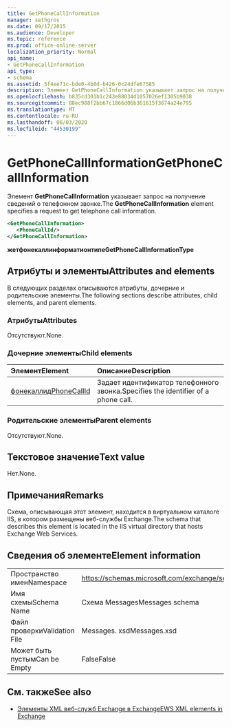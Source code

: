 ```yaml
---
title: GetPhoneCallInformation
manager: sethgros
ms.date: 09/17/2015
ms.audience: Developer
ms.topic: reference
ms.prod: office-online-server
localization_priority: Normal
api_name:
- GetPhoneCallInformation
api_type:
- schema
ms.assetid: 5f4ee71c-bde0-4b0d-b426-0c24dfe67585
description: Элемент GetPhoneCallInformation указывает запрос на получение сведений о телефонном звонке.
ms.openlocfilehash: b835cd301b1c243e88034d1057026ef1305b9038
ms.sourcegitcommit: 88ec988f2bb67c1866d06b361615f3674a24e795
ms.translationtype: MT
ms.contentlocale: ru-RU
ms.lasthandoff: 06/03/2020
ms.locfileid: "44530199"
---
```

# <a name="getphonecallinformation"></a><span data-ttu-id="932fd-103">GetPhoneCallInformation</span><span class="sxs-lookup"><span data-stu-id="932fd-103">GetPhoneCallInformation</span></span>

<span data-ttu-id="932fd-104">Элемент **GetPhoneCallInformation** указывает запрос на получение сведений о телефонном звонке.</span><span class="sxs-lookup"><span data-stu-id="932fd-104">The **GetPhoneCallInformation** element specifies a request to get telephone call information.</span></span> 
  
```xml
<GetPhoneCallInformation>
   <PhoneCallId/>
</GetPhoneCallInformation>
```

 <span data-ttu-id="932fd-105">**жетфонекаллинформатионтипе**</span><span class="sxs-lookup"><span data-stu-id="932fd-105">**GetPhoneCallInformationType**</span></span>
## <a name="attributes-and-elements"></a><span data-ttu-id="932fd-106">Атрибуты и элементы</span><span class="sxs-lookup"><span data-stu-id="932fd-106">Attributes and elements</span></span>

<span data-ttu-id="932fd-107">В следующих разделах описываются атрибуты, дочерние и родительские элементы.</span><span class="sxs-lookup"><span data-stu-id="932fd-107">The following sections describe attributes, child elements, and parent elements.</span></span>
  
### <a name="attributes"></a><span data-ttu-id="932fd-108">Атрибуты</span><span class="sxs-lookup"><span data-stu-id="932fd-108">Attributes</span></span>

<span data-ttu-id="932fd-109">Отсутствуют.</span><span class="sxs-lookup"><span data-stu-id="932fd-109">None.</span></span>
  
### <a name="child-elements"></a><span data-ttu-id="932fd-110">Дочерние элементы</span><span class="sxs-lookup"><span data-stu-id="932fd-110">Child elements</span></span>

|<span data-ttu-id="932fd-111">**Элемент**</span><span class="sxs-lookup"><span data-stu-id="932fd-111">**Element**</span></span>|<span data-ttu-id="932fd-112">**Описание**</span><span class="sxs-lookup"><span data-stu-id="932fd-112">**Description**</span></span>|
|:-----|:-----|
|[<span data-ttu-id="932fd-113">фонекаллид</span><span class="sxs-lookup"><span data-stu-id="932fd-113">PhoneCallId</span></span>](phonecallid.md) <br/> |<span data-ttu-id="932fd-114">Задает идентификатор телефонного звонка.</span><span class="sxs-lookup"><span data-stu-id="932fd-114">Specifies the identifier of a phone call.</span></span>  <br/> |
   
### <a name="parent-elements"></a><span data-ttu-id="932fd-115">Родительские элементы</span><span class="sxs-lookup"><span data-stu-id="932fd-115">Parent elements</span></span>

<span data-ttu-id="932fd-116">Отсутствуют.</span><span class="sxs-lookup"><span data-stu-id="932fd-116">None.</span></span>
  
## <a name="text-value"></a><span data-ttu-id="932fd-117">Текстовое значение</span><span class="sxs-lookup"><span data-stu-id="932fd-117">Text value</span></span>

<span data-ttu-id="932fd-118">Нет.</span><span class="sxs-lookup"><span data-stu-id="932fd-118">None.</span></span>
  
## <a name="remarks"></a><span data-ttu-id="932fd-119">Примечания</span><span class="sxs-lookup"><span data-stu-id="932fd-119">Remarks</span></span>

<span data-ttu-id="932fd-120">Схема, описывающая этот элемент, находится в виртуальном каталоге IIS, в котором размещены веб-службы Exchange.</span><span class="sxs-lookup"><span data-stu-id="932fd-120">The schema that describes this element is located in the IIS virtual directory that hosts Exchange Web Services.</span></span>
  
## <a name="element-information"></a><span data-ttu-id="932fd-121">Сведения об элементе</span><span class="sxs-lookup"><span data-stu-id="932fd-121">Element information</span></span>

|||
|:-----|:-----|
|<span data-ttu-id="932fd-122">Пространство имен</span><span class="sxs-lookup"><span data-stu-id="932fd-122">Namespace</span></span>  <br/> |https://schemas.microsoft.com/exchange/services/2006/messages  <br/> |
|<span data-ttu-id="932fd-123">Имя схемы</span><span class="sxs-lookup"><span data-stu-id="932fd-123">Schema Name</span></span>  <br/> |<span data-ttu-id="932fd-124">Схема Messages</span><span class="sxs-lookup"><span data-stu-id="932fd-124">Messages schema</span></span>  <br/> |
|<span data-ttu-id="932fd-125">Файл проверки</span><span class="sxs-lookup"><span data-stu-id="932fd-125">Validation File</span></span>  <br/> |<span data-ttu-id="932fd-126">Messages. xsd</span><span class="sxs-lookup"><span data-stu-id="932fd-126">Messages.xsd</span></span>  <br/> |
|<span data-ttu-id="932fd-127">Может быть пустым</span><span class="sxs-lookup"><span data-stu-id="932fd-127">Can be Empty</span></span>  <br/> |<span data-ttu-id="932fd-128">False</span><span class="sxs-lookup"><span data-stu-id="932fd-128">False</span></span>  <br/> |
   
## <a name="see-also"></a><span data-ttu-id="932fd-129">См. также</span><span class="sxs-lookup"><span data-stu-id="932fd-129">See also</span></span>



- [<span data-ttu-id="932fd-130">Элементы XML веб-служб Exchange в Exchange</span><span class="sxs-lookup"><span data-stu-id="932fd-130">EWS XML elements in Exchange</span></span>](ews-xml-elements-in-exchange.md)

